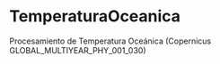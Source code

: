 # TemperaturaOceanica
Procesamiento de Temperatura Oceánica (Copernicus GLOBAL_MULTIYEAR_PHY_001_030)
